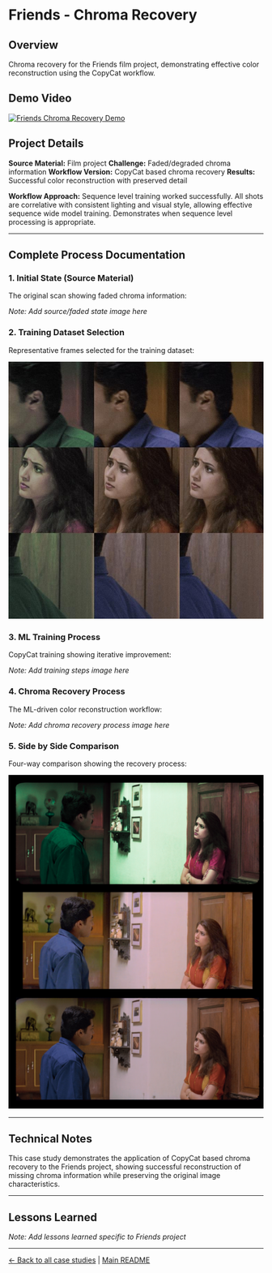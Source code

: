 # Friends - Chroma Recovery

## Overview
Chroma recovery for the Friends film project, demonstrating effective color reconstruction using the CopyCat workflow.

## Demo Video

[![Friends Chroma Recovery Demo](https://img.youtube.com/vi/VIkXbGwqDI4/0.jpg)](https://www.youtube.com/watch?v=VIkXbGwqDI4)

## Project Details

**Source Material:** Film project
**Challenge:** Faded/degraded chroma information
**Workflow Version:** CopyCat based chroma recovery
**Results:** Successful color reconstruction with preserved detail

**Workflow Approach:** Sequence level training worked successfully. All shots are correlative with consistent lighting and visual style, allowing effective sequence wide model training. Demonstrates when sequence level processing is appropriate.

---

## Complete Process Documentation

### 1. Initial State (Source Material)
The original scan showing faded chroma information:

*Note: Add source/faded state image here*

### 2. Training Dataset Selection
Representative frames selected for the training dataset:

![Friends Chroma Recovery Contact Sheet](../images/FRIENDS%20CHROMA%20RECOVERY%20CONTACT%20SHEET.jpeg)

### 3. ML Training Process
CopyCat training showing iterative improvement:

*Note: Add training steps image here*

### 4. Chroma Recovery Process
The ML-driven color reconstruction workflow:

*Note: Add chroma recovery process image here*

### 5. Side by Side Comparison
Four-way comparison showing the recovery process:

![Friends Chroma Recovery Comparison](../images/FRIENDS%20CHROMA%20RECOVERY%20COMPARISON.png)

---

## Technical Notes

This case study demonstrates the application of CopyCat based chroma recovery to the Friends project, showing successful reconstruction of missing chroma information while preserving the original image characteristics.

---

## Lessons Learned

*Note: Add lessons learned specific to Friends project*

---

[← Back to all case studies](https://github.com/fabiocolor/nuke-chroma-recovery-template/blob/main/docs/case-studies.md) | [Main README](https://github.com/fabiocolor/nuke-chroma-recovery-template/blob/main/README.md)

